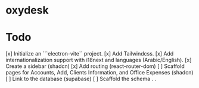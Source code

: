 # oxydesk

# Todo
[x] Initialize an ```electron-vite`` project.
[x] Add Tailwindcss.
[x] Add internationalization support with i18next and languages (Arabic/English).
[x] Create a sidebar (shadcn)
[x] Add routing (react-router-dom)
[ ] Scaffold pages for Accounts, Add, Clients Information, and Office Expenses (shadcn)
[ ] Link to the database (supabase)
[ ] Scaffold the schema
.
. 
